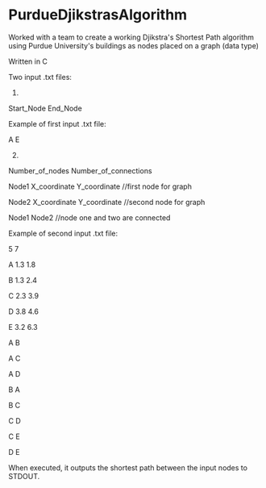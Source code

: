 # PurdueDjikstrasAlgorithm
Worked with a team to create a working Djikstra's Shortest Path algorithm using Purdue University's buildings as nodes placed on a graph (data type) 

Written in C

Two input .txt files:

1.

Start_Node End_Node

Example of first input .txt file: 

A E

2. 

Number_of_nodes Number_of_connections

Node1 X_coordinate Y_coordinate //first node for graph

Node2 X_coordinate Y_coordinate //second node for graph

Node1 Node2 //node one and two are connected

Example of second input .txt file:

5 7

A 1.3 1.8

B 1.3 2.4

C 2.3 3.9

D 3.8 4.6

E 3.2 6.3

A B

A C

A D

B A

B C

C D

C E 

D E

When executed, it outputs the shortest path between the input nodes to STDOUT. 
